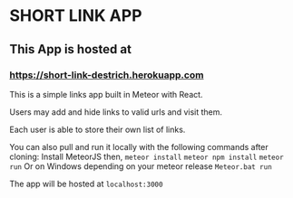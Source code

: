 # SHORT LINK APP

## This App is hosted at
### https://short-link-destrich.herokuapp.com

This is a simple links app built in Meteor with React.

Users may add and hide links to valid urls and visit them.

Each user is able to store their own list of links.

You can also pull and run it locally with the following commands after cloning:
Install MeteorJS then,
`meteor install`
`meteor npm install`
`meteor run` Or on Windows depending on your meteor release `Meteor.bat run`

The app will be hosted at `localhost:3000`